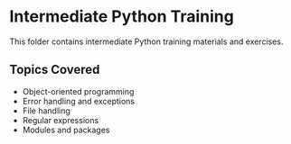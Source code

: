 # Intermediate Python Training

This folder contains intermediate Python training materials and exercises.

## Topics Covered
- Object-oriented programming
- Error handling and exceptions
- File handling
- Regular expressions
- Modules and packages
